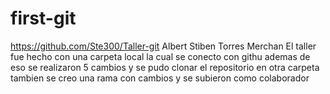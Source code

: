 # first-git
https://github.com/Ste300/Taller-git
Albert Stiben Torres Merchan
El taller fue hecho con una carpeta local la cual se conecto con githu
ademas de eso se realizaron 5 cambios y se pudo clonar el repositorio en otra carpeta
tambien se creo una rama con cambios y se subieron como colaborador